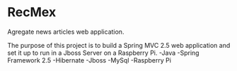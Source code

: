 RecMex
======

Agregate news articles web application. 

The purpose of this project is to build a Spring MVC 2.5 web application and set it up to run in a Jboss Server on a Raspberry Pi.
-Java
-Spring Framework 2.5
-Hibernate
-Jboss
-MySql
-Raspberry Pi
